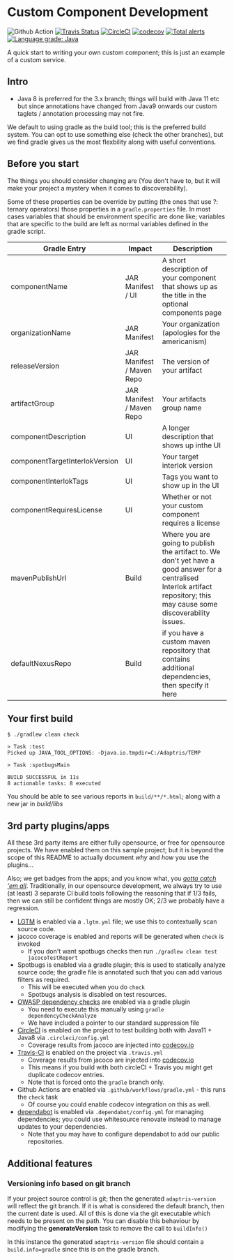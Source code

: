 # Custom Component Development

![Github Action](https://github.com/adaptris/interlok-custom-component-example/workflows/Java%20CI/badge.svg?branch=gradle) [![Travis Status](https://travis-ci.com/adaptris/interlok-custom-component-example.svg?branch=gradle)](https://travis-ci.com/adaptris/interlok-custom-component-example) [![CircleCI](https://circleci.com/gh/adaptris/interlok-custom-component-example/tree/gradle.svg?style=svg)](https://circleci.com/gh/adaptris/interlok-custom-component-example/tree/gradle) [![codecov](https://codecov.io/gh/adaptris/interlok-custom-component-example/branch/gradle/graph/badge.svg)](https://codecov.io/gh/adaptris/interlok-custom-component-example) [![Total alerts](https://img.shields.io/lgtm/alerts/g/adaptris/interlok-custom-component-example.svg?logo=lgtm&logoWidth=18)](https://lgtm.com/projects/g/adaptris/interlok-custom-component-example/alerts/) [![Language grade: Java](https://img.shields.io/lgtm/grade/java/g/adaptris/interlok-custom-component-example.svg?logo=lgtm&logoWidth=18)](https://lgtm.com/projects/g/adaptris/interlok-custom-component-example/context:java)


A quick start to writing your own custom component; this is just an example of a custom service.

## Intro

* Java 8 is preferred for the 3.x branch; things will build with Java 11 etc but since annotations have changed from Java9 onwards our custom taglets / annotation processing may not fire.

We default to using gradle as the build tool; this is the preferred build system. You can opt to use something else (check the other branches), but we find gradle gives us the most flexbility along with useful conventions.

## Before you start

The things you should consider changing are (You don't have to, but it will make your project a mystery when it comes to discoverability).

Some of these properties can be override by putting (the ones that use ?: ternary operators) those properties in a `gradle.properties` file. In most cases variables that should be environment specific are done like; variables that are specific to the build are left as normal variables defined in the gradle script.

Gradle Entry | Impact | Description |
-------|------------|------|
componentName | JAR Manifest / UI | A short description of your component that shows up as the title in the optional components page |
organizationName | JAR Manifest | Your organization (apologies for the americanism) |
releaseVersion | JAR Manifest / Maven Repo | The version of your artifact |
artifactGroup | JAR Manifest / Maven Repo | Your artifacts group name |
componentDescription | UI |  A longer description that shows up inthe UI |
componentTargetInterlokVersion | UI| Your target interlok version |
componentInterlokTags | UI | Tags you want to show up in the UI |
componentRequiresLicense | UI | Whether or not your custom component requires a license |
mavenPublishUrl | Build | Where you are going to publish the artifact to. We don't yet have a good answer for a centralised Interlok artifact repository; this may cause some discoverability issues. |
defaultNexusRepo | Build | if you have a custom maven repository that contains additional dependencies, then specify it here |


## Your first build

```
$ ./gradlew clean check

> Task :test
Picked up JAVA_TOOL_OPTIONS: -Djava.io.tmpdir=C:/Adaptris/TEMP

> Task :spotbugsMain

BUILD SUCCESSFUL in 11s
8 actionable tasks: 8 executed
```

You should be able to see various reports in `build/**/*.html`; along with a new jar in _build/libs_

## 3rd party plugins/apps

All these 3rd party items are either fully opensource, or free for opensource projects. We have enabled them on this sample project; but it is beyond the scope of this README to actually document *why* and *how* you use the plugins...

Also; we get badges from the apps; and you know what, you [_gotta catch 'em all_](https://www.youtube.com/watch?v=lrHJhKEtQEI). Traditionally, in our opensource development, we always try to use (at least) 3 separate CI build tools following the reasoning that if 1/3 fails, then we can still be confident things are mostly OK; 2/3 we probably have a regression.

* [LGTM](https://lgtm.com) is enabled via a `.lgtm.yml` file; we use this to contextually scan source code.
* jacoco coverage is enabled and reports will be generated when `check` is invoked
    * If you don't want spotbugs checks then run `./gradlew clean test jacocoTestReport`
* Spotbugs is enabled via a gradle plugin; this is used to statically analyze source code; the gradle file is annotated such that you can add various filters as required.
    * This will be executed when you do `check`
    * Spotbugs analysis is disabled on test resources.
* [OWASP dependency checks](https://owasp.org/www-project-dependency-check/) are enabled via a gradle plugin
    * You need to execute this manually using `gradle dependencyCheckAnalyze`
    * We have included a pointer to our standard suppression file
* [CircleCI](https://circleci.com) is enabled on the project to test building both with Java11 + Java8 via `.circleci/config.yml`
    * Coverage results from jacoco are injected into [codecov.io](https://codecov.io)
* [Travis-CI](https://travis-ci.com) is enabled on the project via `.travis.yml`
    * Coverage results from jacoco are injected into [codecov.io](https://codecov.io)
    * This means if you build with both circleCI + Travis you might get duplicate codecov entries.
    * Note that is forced onto the `gradle` branch only.
* Github Actions are enabled via `.github/workflows/gradle.yml` - this runs the `check` task
    * Of course you could enable codecov integration on this as well.
* [dependabot](https://dependabot.com) is enabled via `.dependabot/config.yml` for managing dependencies; you could use whitesource renovate instead to manage updates to your dependencies.
    * Note that you may have to configure dependabot to add our public repositories.

## Additional features

### Versioning info based on git branch
If your project source control is git; then the generated `adaptris-version` will reflect the git branch. If it is what is considered the default branch, then the current date is used. All of this is done via the git executable which needs to be present on the path. You can disable this behaviour by modifying the __generateVersion__ task to remove the call to `buildInfo()`

In this instance the generated `adaptris-version` file should contain a `build.info=gradle` since this is on the gradle branch.


